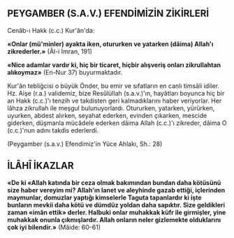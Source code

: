 ## PEYGAMBER (S.A.V.) EFENDİMİZİN ZİKİRLERİ

Cenâb-ı Hakk (c.c.) Kur'ân'da:

**«Onlar (mü'minler) ayakta iken, otururken ve yatarken (dâima) Allah'ı zikrederler.»**
(Âl-i İmran, 191)

**«Nice adamlar vardır ki, hiç bir ticaret, hiçbir alışveriş onları zikrullahtan alıkoymaz»** (En-Nur 37) buyurmaktadır.

Kur'ân tebliğcisi o büyük Önder, bu emir ve sıfatların en canlı timsâli idiler. Hz. Aişe (r.a.) validemiz, bize Resûlüllah (s.a.v.)'ın, ha­yâtları boyunca hiç bir an Hakk (c.c.)'ı tenzih ve takdisten geri kalmadıklarını haber veriyor­lar. Her lâhza zikrullah ile meşgul bulunuyor­lardı. Otururken, yatarken, yürürken, uyurken, abdest alırken, seyahat ederken, evinden çıkar­ken, mescide giderken, düşmanla mücâdele eder­ken dâima Allah (c.c.)'ı zikreder, dâima O (c.c.)'nun adını takdis ederlerdi.

(Peygamber (s.a.v.) Efendimiz'in Yüce Ahlakı, Sh.: 28)

## İLÂHÎ İKAZLAR

**«De ki «Allah katında bir ceza olmak bakı­mından bundan daha kötüsünü size haber vere­yim mi? Allah'ın lanet ve aleyhinde gazab ettiği, içlerinden maymunlar, domuzlar yaptığı kimse­lerle Taguta tapanlardır ki işte bunların mevkii daha kötü ve dümdüz yoldan daha sapıktır. Si­ze geldikleri zaman «imân ettik» derler. Halbuki onlar muhakkak küfr ile girmişler, yine muhakkak onunla çıkmışlardır. Allah onların neler giz­lemekte olduklarını çok iyi bilendir.»** (Mâide: 60-61)
